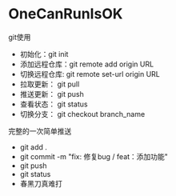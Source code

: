 # OneCanRunIsOK

git使用

+ 初始化：git init
+ 添加远程仓库：git remote add origin URL
+ 切换远程仓库: git remote set-url origin URL
+ 拉取更新： git pull
+ 推送更新： git push
+ 查看状态： git status
+ 切换分支： git checkout branch_name

完整的一次简单推送

+ git add .
+ git commit -m "fix: 修复bug / feat：添加功能"
+ git push
+ git status
+ 春黑刀真难打
